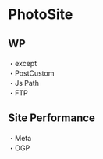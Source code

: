 # PhotoSite  

## WP  
・except                  
・PostCustom  
・Js Path  
・FTP

## Site Performance
・Meta  
・OGP
